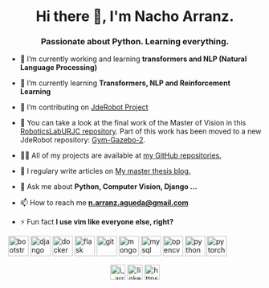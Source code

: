 <h1 align="center">Hi there 👋, I'm Nacho Arranz.</h1>
<h3 align="center">Passionate about Python. Learning everything.</h3>

- 🔭 I’m currently working and learning **transformers and NLP (Natural Language Processing)**

- 🌱 I’m currently learning **Transformers, NLP and Reinforcement Learning**

- 👯 I’m contributing on [JdeRobot Project](https://github.com/JdeRobot)

- 🤝 You can take a look at the final work of the Master of Vision in this [RoboticsLabURJC repository](https://github.com/RoboticsLabURJC/2019-tfm-ignacio-arranz). Part of this work has been moved to a new JdeRobot repository: [Gym-Gazebo-2](https://github.com/JdeRobot/gym-gazebo-2).

- 👨‍💻 All of my projects are available at [my GitHub repositories.](https://github.com/igarag?tab=repositories)

- 📝 I regulary write articles on [My master thesis blog.](https://roboticslaburjc.github.io/2019-tfm-ignacio-arranz/)

- 💬 Ask me about **Python, Computer Vision, Django ...**

- 📫 How to reach me **n.arranz.agueda@gmail.com**

- ⚡ Fun fact **I use vim like everyone else, right?**

<p align="left"><img src="https://devicons.github.io/devicon/devicon.git/icons/bootstrap/bootstrap-plain.svg" alt="bootstrap" width="40" height="40"/> <img src="https://devicons.github.io/devicon/devicon.git/icons/django/django-original.svg" alt="django" width="40" height="40"/> <img src="https://devicons.github.io/devicon/devicon.git/icons/docker/docker-original-wordmark.svg" alt="docker" width="40" height="40"/> <img src="https://www.vectorlogo.zone/logos/pocoo_flask/pocoo_flask-icon.svg" alt="flask" width="40" height="40"/> <img src="https://www.vectorlogo.zone/logos/git-scm/git-scm-icon.svg" alt="git" width="40" height="40"/> <img src="https://devicons.github.io/devicon/devicon.git/icons/mongodb/mongodb-original-wordmark.svg" alt="mongodb" width="40" height="40"/> <img src="https://devicons.github.io/devicon/devicon.git/icons/mysql/mysql-original-wordmark.svg" alt="mysql" width="40" height="40"/> <img src="https://www.vectorlogo.zone/logos/opencv/opencv-icon.svg" alt="opencv" width="40" height="40"/> <img src="https://devicons.github.io/devicon/devicon.git/icons/python/python-original.svg" alt="python" width="40" height="40"/> <img src="https://www.vectorlogo.zone/logos/pytorch/pytorch-icon.svg" alt="pytorch" width="40" height="40"/></p>

<p align="center">
<a href="https://twitter.com/i__arranz" target="blank"><img align="center" src="https://cdn.jsdelivr.net/npm/simple-icons@3.0.1/icons/twitter.svg" alt="i__arranz" height="30" width="30" /></a>
<a href="https://www.linkedin.com/in/ignacio-arranz-%C3%A1gueda-31416a150/" target="blank"><img align="center" src="https://cdn.jsdelivr.net/npm/simple-icons@3.0.1/icons/linkedin.svg" alt="linkedin.com/in/ignacio-arranz-águeda-31416a150" height="30" width="30" /></a>
<a href="https://medium.com/https://medium.com/@n.arranz.agueda_84650" target="blank"><img align="center" src="https://cdn.jsdelivr.net/npm/simple-icons@3.0.1/icons/medium.svg" alt="https://medium.com/@n.arranz.agueda_84650" height="30" width="30" /></a>
</p>
